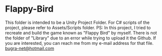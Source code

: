 # Flappy-Bird
This folder is intended to be a Unity Project Folder. For C# scripts of the project, please refer to Assets/Scripts folder.
PS: In this project, I tried to recreate and build the game known as "Flappy Bird" by myself.
There is not the folder of "Library" due to an error while trying to upload it the Github. If you are interested, you can reach me from my e-mail address for that file.
bugra-net@hotmail.com
